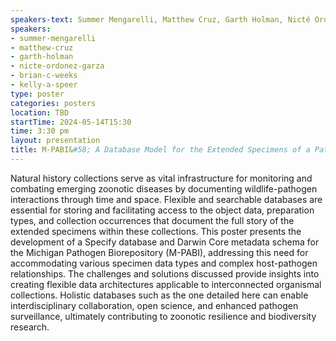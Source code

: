 ```yaml
---
speakers-text: Summer Mengarelli, Matthew Cruz, Garth Holman, Nicté Ordóñez-Garza, Brian C. Weeks, Kelly A. Speer
speakers:
- summer-mengarelli
- matthew-cruz
- garth-holman
- nicte-ordonez-garza
- brian-c-weeks
- kelly-a-speer
type: poster
categories: posters
location: TBD
startTime: 2024-05-14T15:30
time: 3:30 pm
layout: presentation
title: M-PABI&#58; A Database Model for the Extended Specimens of a Pathogen Biorepository
---
```

Natural history collections serve as vital infrastructure for monitoring and combating emerging zoonotic diseases by documenting wildlife-pathogen interactions through time and space. Flexible and searchable databases are essential for storing and facilitating access to the object data, preparation types, and collection occurrences that document the full story of the extended specimens within these collections. This poster presents the development of a Specify database and Darwin Core metadata schema for the Michigan Pathogen Biorepository (M-PABI), addressing this need for accommodating various specimen data types and complex host-pathogen relationships. The challenges and solutions discussed provide insights into creating flexible data architectures applicable to interconnected organismal collections. Holistic databases such as the one detailed here can enable interdisciplinary collaboration, open science, and enhanced pathogen surveillance, ultimately contributing to zoonotic resilience and biodiversity research.
